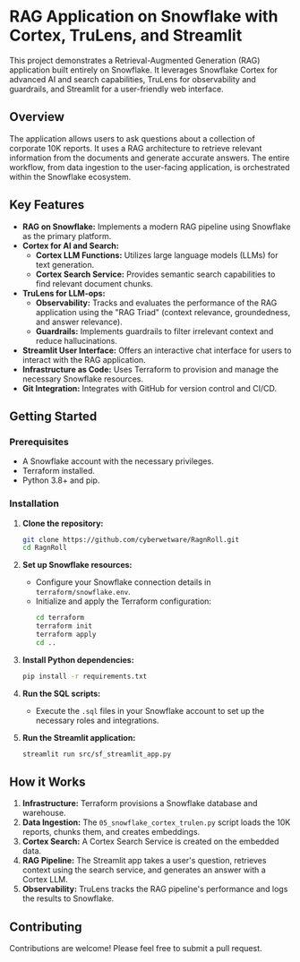 
# RAG Application on Snowflake with Cortex, TruLens, and Streamlit

This project demonstrates a Retrieval-Augmented Generation (RAG) application built entirely on Snowflake. It leverages Snowflake Cortex for advanced AI and search capabilities, TruLens for observability and guardrails, and Streamlit for a user-friendly web interface.

## Overview

The application allows users to ask questions about a collection of corporate 10K reports. It uses a RAG architecture to retrieve relevant information from the documents and generate accurate answers. The entire workflow, from data ingestion to the user-facing application, is orchestrated within the Snowflake ecosystem.

## Key Features

- **RAG on Snowflake:** Implements a modern RAG pipeline using Snowflake as the primary platform.
- **Cortex for AI and Search:**
    - **Cortex LLM Functions:** Utilizes large language models (LLMs) for text generation.
    - **Cortex Search Service:** Provides semantic search capabilities to find relevant document chunks.
- **TruLens for LLM-ops:**
    - **Observability:** Tracks and evaluates the performance of the RAG application using the "RAG Triad" (context relevance, groundedness, and answer relevance).
    - **Guardrails:** Implements guardrails to filter irrelevant context and reduce hallucinations.
- **Streamlit User Interface:** Offers an interactive chat interface for users to interact with the RAG application.
- **Infrastructure as Code:** Uses Terraform to provision and manage the necessary Snowflake resources.
- **Git Integration:** Integrates with GitHub for version control and CI/CD.

## Getting Started

### Prerequisites

- A Snowflake account with the necessary privileges.
- Terraform installed.
- Python 3.8+ and pip.

### Installation

1. **Clone the repository:**
   ```bash
   git clone https://github.com/cyberwetware/RagnRoll.git
   cd RagnRoll
   ```

2. **Set up Snowflake resources:**
   - Configure your Snowflake connection details in `terraform/snowflake.env`.
   - Initialize and apply the Terraform configuration:
     ```bash
     cd terraform
     terraform init
     terraform apply
     cd ..
     ```

3. **Install Python dependencies:**
   ```bash
   pip install -r requirements.txt
   ```

4. **Run the SQL scripts:**
   - Execute the `.sql` files in your Snowflake account to set up the necessary roles and integrations.

5. **Run the Streamlit application:**
   ```bash
   streamlit run src/sf_streamlit_app.py
   ```

## How it Works

1. **Infrastructure:** Terraform provisions a Snowflake database and warehouse.
2. **Data Ingestion:** The `05_snowflake_cortex_trulen.py` script loads the 10K reports, chunks them, and creates embeddings.
3. **Cortex Search:** A Cortex Search Service is created on the embedded data.
4. **RAG Pipeline:** The Streamlit app takes a user's question, retrieves context using the search service, and generates an answer with a Cortex LLM.
5. **Observability:** TruLens tracks the RAG pipeline's performance and logs the results to Snowflake.

## Contributing

Contributions are welcome! Please feel free to submit a pull request.
